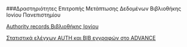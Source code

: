 ###Δραστηριότητες Επιτροπής Μετάπτωσης Δεδομένων Βιβλιοθήκης Ιονίου Πανεπιστημίου

[Authority records Βιβλιοθήκης Ιονίου]( https://github.com/ILOTeam/ionio2ilsas/wiki/Authority-records-%CE%92%CE%B9%CE%B2%CE%BB%CE%B9%CE%BF%CE%B8%CE%AE%CE%BA%CE%B7%CF%82-%CE%99%CE%BF%CE%BD%CE%AF%CE%BF%CF%85)

[Στατιστικά ελέγχων AUTH και BIB εγγραφών στο ADVANCE](https://github.com/ILOTeam/ionio2ilsas/wiki/%CE%A3%CF%84%CE%B1%CF%84%CE%B9%CF%83%CF%84%CE%B9%CE%BA%CE%AC-%CE%B5%CE%BB%CE%AD%CE%B3%CF%87%CF%89%CE%BD-AUTH-%CE%BA%CE%B1%CE%B9-BIB-%CE%B5%CE%B3%CE%B3%CF%81%CE%B1%CF%86%CF%8E%CE%BD-%CF%83%CF%84%CE%BF-ADVANCE)
